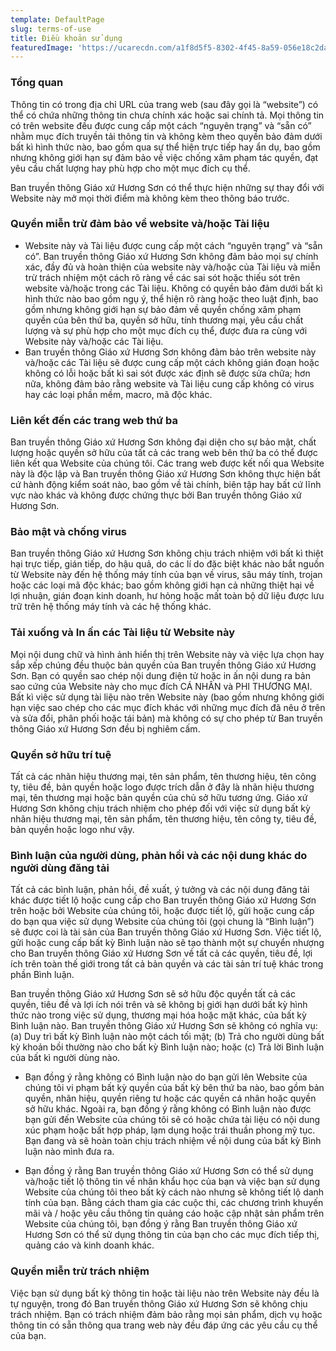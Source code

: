 ```yaml
---
template: DefaultPage
slug: terms-of-use
title: Điều khoản sử dụng
featuredImage: 'https://ucarecdn.com/a1f8d5f5-8302-4f45-8a59-056e18c2daef/'
---
```

### Tổng quan

Thông tin có trong địa chỉ URL của trang web (sau đây gọi là “website”) có thể có chứa những thông tin chưa chính xác hoặc sai chính tả. Mọi thông tin có trên website đều được cung cấp một cách “nguyên trạng” và “sẵn có” nhằm mục đích truyền tải thông tin và không kèm theo quyền bảo đảm dưới bất kì hình thức nào, bao gồm qua sự thể hiện trực tiếp hay ẩn dụ, bao gồm nhưng không giới hạn sự đảm bảo về việc chống xâm phạm tác quyền, đạt yêu cầu chất lượng hay phù hợp cho một mục đích cụ thể.

Ban truyền thông Giáo xứ Hương Sơn có thể thực hiện những sự thay đổi với Website này mở mọi thời điểm mà không kèm theo thông báo trước.

### Quyền miễn trừ đảm bảo về website và/hoặc Tài liệu

- Website này và Tài liệu được cung cấp một cách “nguyên trạng” và “sẵn có”. Ban truyền thông Giáo xứ Hương Sơn không đảm bảo mọi sự chính xác, đầy đủ và hoàn thiện của website này và/hoặc của Tài liệu và miễn trừ trách nhiệm một cách rõ ràng về các sai sót hoặc thiếu sót trên website và/hoặc trong các Tài liệu. Không có quyền bảo đảm dưới bất kì hình thức nào bao gồm ngụ ý, thể hiện rõ ràng hoặc theo luật định, bao gồm nhưng không giới hạn sự bảo đảm về quyền chống xâm phạm quyền của bên thứ ba, quyền sở hữu, tính thương mại, yêu cầu chất lượng và sự phù hợp cho một mục đích cụ thể, được đưa ra cùng với Website này và/hoặc các Tài liệu.
- Ban truyền thông Giáo xứ Hương Sơn không đảm bảo trên website này và/hoặc các Tài liệu sẽ được cung cấp một cách không gián đoạn hoặc không có lỗi hoặc bất kì sai sót được xác định sẽ được sửa chữa; hơn nữa, không đảm bảo rằng website và Tài liệu cung cấp không có virus hay các loại phần mềm, macro, mã độc khác.
### Liên kết đến các trang web thứ ba

Ban truyền thông Giáo xứ Hương Sơn không đại diện cho sự bảo mật, chất lượng hoặc quyền sở hữu của tất cả các trang web bên thứ ba có thể được liên kết qua Website của chúng tôi. Các trang web được kết nối qua Website này là độc lập và Ban truyền thông Giáo xứ Hương Sơn không thực hiện bất cứ hành động kiểm soát nào, bao gồm về tài chính, biên tập hay bất cứ lĩnh vực nào khác và không được chứng thực bởi Ban truyền thông Giáo xứ Hương Sơn.

### Bảo mật và chống virus

Ban truyền thông Giáo xứ Hương Sơn không chịu trách nhiệm với bất kì thiệt hại trực tiếp, gián tiếp, do hậu quả, do các lí do đặc biệt khác nào bắt nguồn từ Website này đến hệ thống máy tính của bạn về virus, sâu máy tính, trojan hoặc các loại mã độc khác; bao gồm không giới hạn cả những thiệt hại về lợi nhuận, gián đoạn kinh doanh, hư hỏng hoặc mất toàn bộ dữ liệu được lưu trữ trên hệ thống máy tính và các hệ thống khác.

### Tải xuống và In ấn các Tài liệu từ Website này

Mọi nội dung chữ và hình ảnh hiển thị trên Website này và việc lựa chọn hay sắp xếp chúng đều thuộc bản quyền của Ban truyền thông Giáo xứ Hương Sơn. Bạn có quyền sao chép nội dung điện tử hoặc in ấn nội dung ra bản sao cứng của Website này cho mục đích CÁ NHÂN và PHI THƯƠNG MẠI. Bất kì việc sử dụng tài liệu nào trên Website này (bao gồm nhưng không giới hạn việc sao chép cho các mục đích khác với những mục đích đã nêu ở trên và sửa đổi, phân phối hoặc tái bản) mà không có sự cho phép từ Ban truyền thông Giáo xứ Hương Sơn đều bị nghiêm cấm.

### Quyền sở hữu trí tuệ

Tất cả các nhãn hiệu thương mại, tên sản phẩm, tên thương hiệu, tên công ty, tiêu đề, bản quyền hoặc logo được trích dẫn ở đây là nhãn hiệu thương mại, tên thương mại hoặc bản quyền của chủ sở hữu tương ứng. Giáo xứ Hương Sơn không chịu trách nhiệm cho phép đối với việc sử dụng bất kỳ nhãn hiệu thương mại, tên sản phẩm, tên thương hiệu, tên công ty, tiêu đề, bản quyền hoặc logo như vậy.

### Bình luận của người dùng, phản hồi và các nội dung khác do người dùng đăng tải

Tất cả các bình luận, phản hồi, đề xuất, ý tưởng và các nội dung đăng tải khác được tiết lộ hoặc cung cấp cho Ban truyền thông Giáo xứ Hương Sơn trên hoặc bởi Website của chúng tôi, hoặc được tiết lộ, gửi hoặc cung cấp do bạn qua việc sử dụng Website của chúng tôi (gọi chung là “Bình luận”) sẽ được coi là tài sản của Ban truyền thông Giáo xứ Hương Sơn. Việc tiết lộ, gửi hoặc cung cấp bất kỳ Bình luận nào sẽ tạo thành một sự chuyển nhượng cho Ban truyền thông Giáo xứ Hương Sơn về tất cả các quyền, tiêu đề, lợi ích trên toàn thế giới trong tất cả bản quyền và các tài sản trí tuệ khác trong phần Bình luận.

Ban truyền thông Giáo xứ Hương Sơn sẽ sở hữu độc quyền tất cả các quyền, tiêu đề và lợi ích nói trên và sẽ không bị giới hạn dưới bất kỳ hình thức nào trong việc sử dụng, thương mại hóa hoặc mặt khác, của bất kỳ Bình luận nào. Ban truyền thông Giáo xứ Hương Sơn sẽ không có nghĩa vụ: (a) Duy trì bất kỳ Bình luận nào một cách tối mật; (b) Trả cho người dùng bất kỳ khoản bồi thường nào cho bất kỳ Bình luận nào; hoặc (c) Trả lời Bình luận của bất kì người dùng nào.

- Bạn đồng ý rằng không có Bình luận nào do bạn gửi lên Website của chúng tôi vi phạm bất kỳ quyền của bất kỳ bên thứ ba nào, bao gồm bản quyền, nhãn hiệu, quyền riêng tư hoặc các quyền cá nhân hoặc quyền sở hữu khác. Ngoài ra, bạn đồng ý rằng không có Bình luận nào được bạn gửi đến Website của chúng tôi sẽ có hoặc chứa tài liệu có nội dung xúc phạm hoặc bất hợp pháp, lạm dụng hoặc trái thuần phong mỹ tục. Bạn đang và sẽ hoàn toàn chịu trách nhiệm về nội dung của bất kỳ Bình luận nào mình đưa ra.

- Bạn đồng ý rằng Ban truyền thông Giáo xứ Hương Sơn có thể sử dụng và/hoặc tiết lộ thông tin về nhân khẩu học của bạn và việc bạn sử dụng Website của chúng tôi theo bất kỳ cách nào nhưng sẽ không tiết lộ danh tính của bạn. Bằng cách tham gia các cuộc thi, các chương trình khuyến mãi và / hoặc yêu cầu thông tin quảng cáo hoặc cập nhật sản phẩm trên Website của chúng tôi, bạn đồng ý rằng Ban truyền thông Giáo xứ Hương Sơn có thể sử dụng thông tin của bạn cho các mục đích tiếp thị, quảng cáo và kinh doanh khác.

### Quyền miễn trừ trách nhiệm

Việc bạn sử dụng bất kỳ thông tin hoặc tài liệu nào trên Website này đều là tự nguyện, trong đó Ban truyền thông Giáo xứ Hương Sơn sẽ không chịu trách nhiệm. Bạn có trách nhiệm đảm bảo rằng mọi sản phẩm, dịch vụ hoặc thông tin có sẵn thông qua trang web này đều đáp ứng các yêu cầu cụ thể của bạn.
